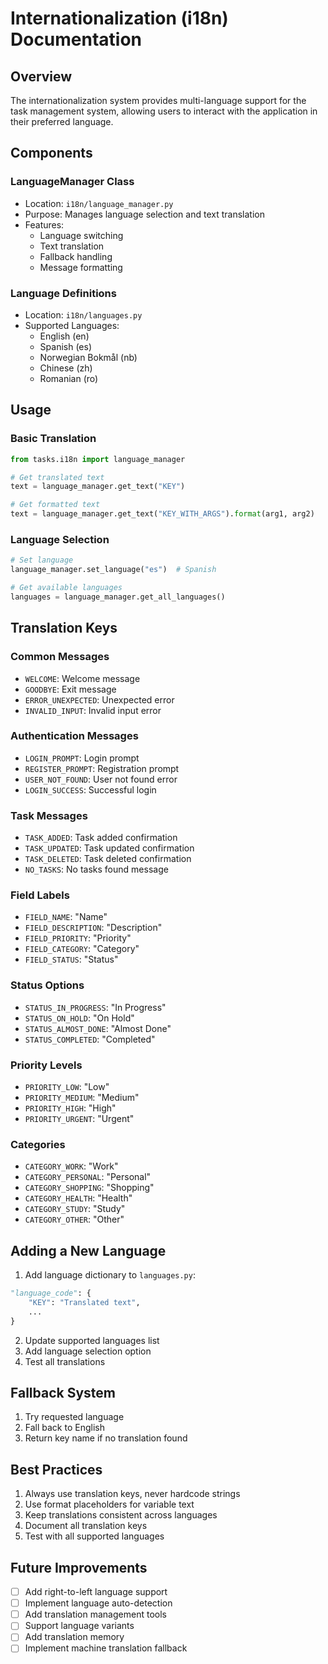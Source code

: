 # Internationalization (i18n) Documentation

## Overview
The internationalization system provides multi-language support for the task management system, allowing users to interact with the application in their preferred language.

## Components

### LanguageManager Class
- Location: `i18n/language_manager.py`
- Purpose: Manages language selection and text translation
- Features:
  - Language switching
  - Text translation
  - Fallback handling
  - Message formatting

### Language Definitions
- Location: `i18n/languages.py`
- Supported Languages:
  - English (en)
  - Spanish (es)
  - Norwegian Bokmål (nb)
  - Chinese (zh)
  - Romanian (ro)

## Usage

### Basic Translation
```python
from tasks.i18n import language_manager

# Get translated text
text = language_manager.get_text("KEY")

# Get formatted text
text = language_manager.get_text("KEY_WITH_ARGS").format(arg1, arg2)
```

### Language Selection
```python
# Set language
language_manager.set_language("es")  # Spanish

# Get available languages
languages = language_manager.get_all_languages()
```

## Translation Keys

### Common Messages
- `WELCOME`: Welcome message
- `GOODBYE`: Exit message
- `ERROR_UNEXPECTED`: Unexpected error
- `INVALID_INPUT`: Invalid input error

### Authentication Messages
- `LOGIN_PROMPT`: Login prompt
- `REGISTER_PROMPT`: Registration prompt
- `USER_NOT_FOUND`: User not found error
- `LOGIN_SUCCESS`: Successful login

### Task Messages
- `TASK_ADDED`: Task added confirmation
- `TASK_UPDATED`: Task updated confirmation
- `TASK_DELETED`: Task deleted confirmation
- `NO_TASKS`: No tasks found message

### Field Labels
- `FIELD_NAME`: "Name"
- `FIELD_DESCRIPTION`: "Description"
- `FIELD_PRIORITY`: "Priority"
- `FIELD_CATEGORY`: "Category"
- `FIELD_STATUS`: "Status"

### Status Options
- `STATUS_IN_PROGRESS`: "In Progress"
- `STATUS_ON_HOLD`: "On Hold"
- `STATUS_ALMOST_DONE`: "Almost Done"
- `STATUS_COMPLETED`: "Completed"

### Priority Levels
- `PRIORITY_LOW`: "Low"
- `PRIORITY_MEDIUM`: "Medium"
- `PRIORITY_HIGH`: "High"
- `PRIORITY_URGENT`: "Urgent"

### Categories
- `CATEGORY_WORK`: "Work"
- `CATEGORY_PERSONAL`: "Personal"
- `CATEGORY_SHOPPING`: "Shopping"
- `CATEGORY_HEALTH`: "Health"
- `CATEGORY_STUDY`: "Study"
- `CATEGORY_OTHER`: "Other"

## Adding a New Language

1. Add language dictionary to `languages.py`:
```python
"language_code": {
    "KEY": "Translated text",
    ...
}
```

2. Update supported languages list
3. Add language selection option
4. Test all translations

## Fallback System
1. Try requested language
2. Fall back to English
3. Return key name if no translation found

## Best Practices
1. Always use translation keys, never hardcode strings
2. Use format placeholders for variable text
3. Keep translations consistent across languages
4. Document all translation keys
5. Test with all supported languages

## Future Improvements
- [ ] Add right-to-left language support
- [ ] Implement language auto-detection
- [ ] Add translation management tools
- [ ] Support language variants
- [ ] Add translation memory
- [ ] Implement machine translation fallback 